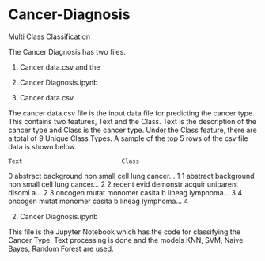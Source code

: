 # Cancer-Diagnosis
Multi Class Classification

The Cancer Diagnosis has two files.
1. Cancer data.csv and the 
2. Cancer Diagnosis.ipynb

1. Cancer data.csv

The cancer data.csv file is the input data file for predicting the cancer type.
This contains two features, Text and the Class.
Text is the description of the cancer type and Class is the cancer type.
Under the Class feature, there are a total of 9 Unique Class Types.
A sample of the top 5 rows of the csv file data is shown below.

	Text							Class
0	abstract background non small cell lung cancer...	1
1	abstract background non small cell lung cancer...	2
2	recent evid demonstr acquir uniparent disomi a...	2
3	oncogen mutat monomer casita b lineag lymphoma...	3
4	oncogen mutat monomer casita b lineag lymphoma...	4

2. Cancer Diagnosis.ipynb

This file is the Jupyter Notebook which has the code for classifying the Cancer Type.
Text processing is done and the models KNN, SVM, Naive Bayes, Random Forest are used.
